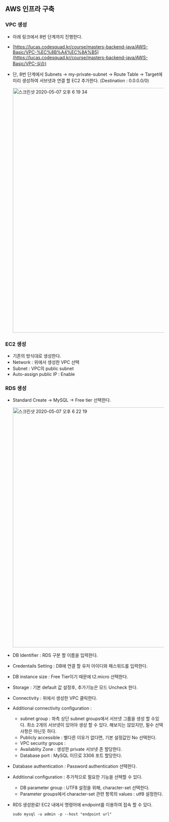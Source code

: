 ## AWS 인프라 구축

### VPC 생성

- 아래 링크에서 8번 단계까지 진행한다.

- [https://lucas.codesquad.kr/course/masters-backend-java/AWS-Basic/VPC-%EC%8B%A4%EC%8A%B5](https://lucas.codesquad.kr/course/masters-backend-java/AWS-Basic/VPC-실습)

- 단, 8번 단계에서 Subnets -> my-private-subnet -> Route Table -> Target에 미리 생성하여 서브넷과 연결 할 EC2 추가한다. (Destination : 0.0.0.0/0)

  <img width="776" alt="스크린샷 2020-05-07 오후 6 19 34" src="https://user-images.githubusercontent.com/58318041/81277426-5ccec800-908f-11ea-9a46-c37338ed7b6d.png">

### EC2 생성

- 기존의 방식대로 생성한다.
- Network : 위에서 생성한 VPC 선택
- Subnet : VPC의 public subnet
- Auto-assign public IP : Enable

### RDS 생성

- Standard Create -> MySQL -> Free tier 선택한다.

  <img width="761" alt="스크린샷 2020-05-07 오후 6 22 19" src="https://user-images.githubusercontent.com/58318041/81277676-b46d3380-908f-11ea-8f36-2fde7717f171.png">

- DB Identifier : RDS 구분 할 이름을 입력한다.

- Credentails Setting : DB에 연결 할 유저 아이디와 패스워드를 입력한다.

- DB instance size : Free Tier이기 때문에 t2.micro 선택한다.

- Storage : 기본 default 값 설정후, 추가기능은 모드 Uncheck 한다.

- Connectivity : 위에서 생성한 VPC 클릭한다.

- Additional connectivity configuration :

  - subnet group : 좌측 상단 subnet groups에서 서브넷 그룹을 생성 할 수있다. 최소 2개의 서브넷이 있어야 생성 할 수 있다. 해보지는 않았지만, 필수 선택사항은 아닌듯 하다.
  - Publicly accessible : 별다른 이유가 없다면, 기본 설정값인 No 선택한다.
  - VPC security groups : 
  - Availablity Zone : 생성한 private 서브넷 존 할당한다.
  - Database port : MySQL 이므로 3306 포트 할당한다.

- Database authentication : Password authentication 선택한다.

- Additional configuration : 추가적으로 필요한 기능을 선택할 수 있다.

  - DB parameter group : UTF8 설정을 위해, character-set 선택한다.
  - Parameter groups에서 character-set 관련 항목의 values : utf8 설정한다.

- RDS 생성완료! EC2 내에서 명령어에 endpoint를 이용하여 접속 할 수 있다.

  ```
  sudo mysql -u admin -p --host "endpoint url"
  ```

  
